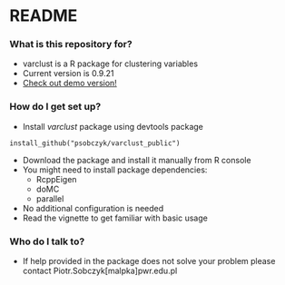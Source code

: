 # README #



### What is this repository for? ###

* varclust is a R package for clustering variables
* Current version is 0.9.21
* [Check out demo version!](https://psobczyk.shinyapps.io/varclust_online/)


### How do I get set up? ###

* Install *varclust* package using devtools package
```
install_github("psobczyk/varclust_public")
```
* Download the package and install it manually from R console
* You might need to install package dependencies:
  * RcppEigen
  * doMC
  * parallel
* No additional configuration is needed
* Read the vignette to get familiar with basic usage

### Who do I talk to? ###
* If help provided in the package does not solve your problem please contact Piotr.Sobczyk[malpka]pwr.edu.pl

